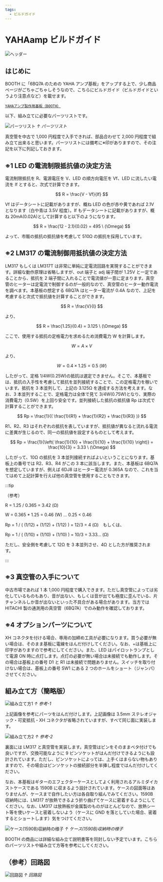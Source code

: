 ```yaml
---
tags:
  - ビルドガイド
---
```


# YAHAamp ビルドガイド

![ヘッダー](/img/yahaamp_buildguide/01.png)

## はじめに

BOOTH に「6BQ7A のための YAHA アンプ基板」をアップする上で、少し商品ページがごちゃごちゃしそうなので、こちらにビルドガイド（ビルドガイドというより注意点など）を載せます。

[`YAHAアンプ製作用基板（BOOTH）`](https://shibuichi.booth.pm/items/5168126)

以下、組み立てに必要なパーツリストです。

![パーツリスト](/img/yahaamp_buildguide/02.png)
_↑ パーツリスト_

真空管を中古で 1,000 円程度で入手できれば、部品合わせて 2,000 円程度で組み立て出来ると思います。パーツリストには備考に※印がありますので、その注記を以下に列記しておきます。

## ※1 LED の電流制限抵抗値の決定方法

電流制限抵抗を R、電源電圧を V、LED の順方向電圧を Vf、LED に流したい電流を If とすると、次式で計算できます。

$$ R = \frac{V - Vf}{If} $$

Vf はデータシートに記載がありますが、概ね LED の色が赤や黄であれば 2.1V となります（白や青は 3.5V 程度）。If もデータシートに記載がありますが、概ね 20mA(0.02A)として計算すると以下のようになります。

$$ R = \frac{12 - 2.1}{0.02} = 495 \ (\Omega) $$

よって、市販の抵抗の抵抗値を考慮して 510Ω の抵抗を採用しています。

## ※2 LM317 の電流制御用抵抗値の決定方法

LM317 もしくは LM317T は非常に単純に定電流回路を実現することができます。詳細な動作原理は省略しますが、out 端子と adj 端子間が 1.25V と一定であることから、抵抗を 2 端子間に入れることで電流値が一意に定まります。真空管のヒーターは定電流で制御するのが一般的なので、真空管のヒーター動作電流を調べます。本基板の想定する 6BQ7A はヒーター電流が 0.4A なので、上記を考慮すると次式で抵抗値を計算することができます。

$$ R = \frac{V}{I} $$

より、

$$ R = \frac{1.25}{0.4} = 3.125 \ (\Omega) $$

ここで、使用する抵抗の定格電力を求めるため消費電力 W を計算します。

$$ W = A \times V $$

より、

$$ W = 0.4 \times 1.25 = 0.5 \ (W) $$

したがって、定格 1/4W(0.25W)の抵抗は選定できません。そこで、本基板では、抵抗の入手性を考慮して抵抗を並列接続することで、この定格電力を稼いでいます。抵抗を 3 本並列して、上記の 3.125Ω を達成する方法を考えます。なお、3 本並列することで、定格電力は全体で見て 3/4W(0.75W)となり、実際の消費電力（0.5W）を上回り安全です。並列接続した抵抗の抵抗値 Rp は次式で計算することができます。

$$ Rp = \frac{1}{( \frac{1}{R1} + \frac{1}{R2} + \frac{1}{R3} )} $$

R1、R2、R3 はそれぞれの抵抗を表していますが、抵抗値が異なると流れる電流に差異が生じるので、同一の抵抗値を設定するものとして考えます。

$$ Rp = \frac{1}{\left( \frac{1}{10} + \frac{1}{10} + \frac{1}{10} \right)} = \frac{10}{3} = 3.33 \ (\Omega) $$

したがって、10Ω の抵抗を 3 本並列接続すればよいということになります。基板上の番号では R2、R3、R4 がこの 3 本に該当します。また、本基板は 6BQ7A を想定していますが、例えば 6DJ8 はヒーター電流が 0.365A なので、これを当てはめて上記計算を行えば他の真空管を使用することもできます。

:::tip

（参考）

R = 1.25 / 0.365 = 3.42 (Ω)

W = 0.365 \* 1.25 = 0.46 (W) ... 0.25 < 0.46

Rp = 1 / ( (1/12) + (1/12) + (1/12) ) = 12/3 = 4 (Ω)　もしくは、

Rp = 1 / ( (1/10) + (1/10) + (1/10) ) = 10/3 = 3.33... (Ω)

ただし、安全側を考慮して 12Ω を 3 本並列させ、4Ω とした方が推奨されます。

:::

## ※3 真空管の入手について

中古市場であれば 1 本 1,000 円程度で購入できます。ただし真空管によっては劣化しているものもあり、音が出ない、もしくは音が出ても極度に歪んでいる、片チャンネルしか音が出ないといった不具合がある場合があります。当方では HITACHI 製の通測用の真空管（6BQ7A）でのみ動作を確認しております。

## ※4 オプションパーツについて

XH コネクタを付ける場合、専用の加締め工具が必要になります。買う必要が無い場合は、そのまま基板に電線をはんだ付けしてください。なお、+は基板上に印字がありますので参考にしてください。また、LED はパイロットランプとして電源 ON 時に点灯します。点灯の必要が無い場合は未接続でも動作します。その場合は基板上の番号 D1 と R1 は未接続で問題ありません。スイッチを取り付けない場合は、基板上の番号 SW1 にある 2 つのホールをショート（ジャンパ）させてください。

## 組み立て方（簡略版）

![組み立て方1](/img/yahaamp_buildguide/03.png)
_↑ 参考-1_

上記画像を参考にパーツをはんだ付けします。上記画像は 3.5mm ステレオジャック・可変抵抗・XH コネクタが省略されていますが、すべて同じ面に実装します。

![組み立て方2](/img/yahaamp_buildguide/04.png)
_↑ 参考-2_

裏面には LM317 と真空管を実装します。真空管はピンをそのままベタ付けでも良いですが、交換可能なように 9 ピンソケットがはんだ付けできるようにも設計されています。ただし、ピンソケットによっては、上手くはまらない物もありますので、その場合はピンソケットの接続部分を半挿し程度ではんだ付けしてください。

なお、本基板はギターのエフェクターケースとしてよく利用されるアルミダイカストケースである 1590B に収まるよう設計されています。ケースの図面等はありませんが、ケースまで自作したい方は各自取り組んでみてください。1590B 収納時には、LM317 が放熱できるよう折り曲げてケースに密着するようにしてください。なお、LM317 は放熱板が金属製のものがほとんどなので、放熱シート等を使いケースと密着しないよう（ケースに GND を落としていた場合、密着するとショートします）気をつけてください。

![ケース(1590B)収納時の様子](/img/yahaamp_buildguide/05.png)
_↑ ケース(1590B)収納時の様子_

BOOTH の商品には詳細な組み立て説明書等を同封しない予定でいます。こちらのパーツリストや組み立て方等を参考にしてください。

## （参考）回路図

![回路図](/img/yahaamp_buildguide/06.png)
_↑ 回路図_
